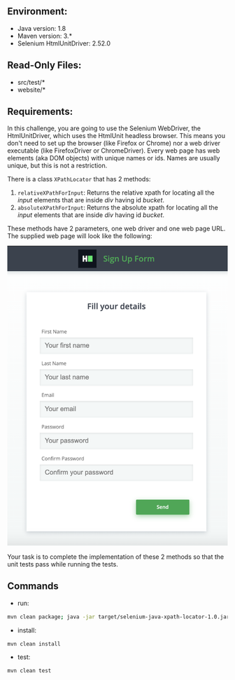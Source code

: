 ## Environment:
- Java version: 1.8
- Maven version: 3.*
- Selenium HtmlUnitDriver: 2.52.0

## Read-Only Files:
- src/test/*
- website/*

## Requirements:
In this challenge, you are going to use the Selenium WebDriver, the HtmlUnitDriver, which uses the HtmlUnit headless browser. This means you don't need to set up the browser (like Firefox or Chrome) nor a web driver executable (like FirefoxDriver or ChromeDriver). Every web page has web elements (aka DOM objects) with unique names or ids. Names are usually unique, but this is not a restriction.


There is a class `XPathLocator` that has 2 methods:

1. `relativeXPathForInput`: Returns the relative xpath for locating all the *input* elements that are inside *div* having id *bucket*.
2. `absoluteXPathForInput`: Returns the absolute xpath for locating all the *input* elements that are inside *div* having id *bucket*.

These methods have 2 parameters, one web driver and one web page URL. The supplied web page will look like the following:

![web page](webPage.png)

Your task is to complete the implementation of these 2 methods so that the unit tests pass while running the tests.

## Commands
- run: 
```bash
mvn clean package; java -jar target/selenium-java-xpath-locator-1.0.jar
```
- install: 
```bash
mvn clean install
```
- test: 
```bash
mvn clean test
```

